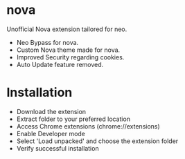 # nova
Unofficial Nova extension tailored for neo.


- Neo Bypass for nova.
- Custom Nova theme made for nova.
- Improved Security regarding cookies.
- Auto Update feature removed.



# Installation 
- Download the extension
- Extract folder to your preferred location
- Access Chrome extensions (chrome://extensions)
- Enable Developer mode
- Select 'Load unpacked' and choose the extension folder
- Verify successful installation
